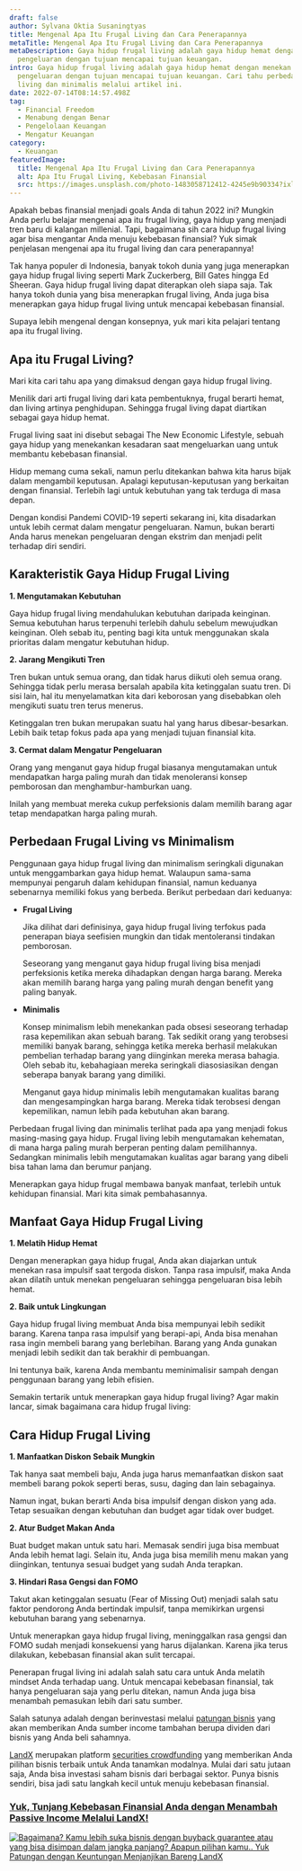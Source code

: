 ```yaml
---
draft: false
author: Sylvana Oktia Susaningtyas
title: Mengenal Apa Itu Frugal Living dan Cara Penerapannya
metaTitle: Mengenal Apa Itu Frugal Living dan Cara Penerapannya
metaDescription: Gaya hidup frugal living adalah gaya hidup hemat dengan menekan
  pengeluaran dengan tujuan mencapai tujuan keuangan.
intro: Gaya hidup frugal living adalah gaya hidup hemat dengan menekan
  pengeluaran dengan tujuan mencapai tujuan keuangan. Cari tahu perbedaan frugal
  living dan minimalis melalui artikel ini.
date: 2022-07-14T08:14:57.498Z
tag:
  - Financial Freedom
  - Menabung dengan Benar
  - Pengelolaan Keuangan
  - Mengatur Keuangan
category:
  - Keuangan
featuredImage:
  title: Mengenal Apa Itu Frugal Living dan Cara Penerapannya
  alt: Apa Itu Frugal Living, Kebebasan Finansial
  src: https://images.unsplash.com/photo-1483058712412-4245e9b90334?ixlib=rb-1.2.1&ixid=MnwxMjA3fDB8MHxwaG90by1wYWdlfHx8fGVufDB8fHx8&auto=format&fit=crop&w=870&q=80
---
```

Apakah bebas finansial menjadi goals Anda di tahun 2022 ini? Mungkin Anda perlu belajar mengenai apa itu frugal living, gaya hidup yang menjadi tren baru di kalangan millenial. Tapi, bagaimana sih cara hidup frugal living agar bisa mengantar Anda menuju kebebasan finansial? Yuk simak penjelasan mengenai apa itu frugal living dan cara penerapannya!

Tak hanya populer di Indonesia, banyak tokoh dunia yang juga menerapkan gaya hidup frugal living seperti Mark Zuckerberg, Bill Gates hingga Ed Sheeran. Gaya hidup frugal living dapat diterapkan oleh siapa saja. Tak hanya tokoh dunia yang bisa menerapkan frugal living, Anda juga bisa menerapkan gaya hidup frugal living untuk mencapai kebebasan finansial.

Supaya lebih mengenal dengan konsepnya, yuk mari kita pelajari tentang apa itu frugal living.

## Apa itu Frugal Living?

Mari kita cari tahu apa yang dimaksud dengan gaya hidup frugal living. 

Menilik dari arti frugal living dari kata pembentuknya, frugal berarti hemat, dan living artinya penghidupan. Sehingga frugal living dapat diartikan sebagai gaya hidup hemat.

Frugal living saat ini disebut sebagai The New Economic Lifestyle, sebuah gaya hidup yang menekankan kesadaran saat mengeluarkan uang untuk membantu kebebasan finansial.

Hidup memang cuma sekali, namun perlu ditekankan bahwa kita harus bijak dalam mengambil keputusan. Apalagi keputusan-keputusan yang berkaitan dengan finansial. Terlebih lagi untuk kebutuhan yang tak terduga di masa depan.

Dengan kondisi Pandemi COVID-19 seperti sekarang ini, kita disadarkan untuk lebih cermat dalam mengatur pengeluaran. Namun, bukan berarti Anda harus menekan pengeluaran dengan ekstrim dan menjadi pelit terhadap diri sendiri.

## Karakteristik Gaya Hidup Frugal Living

**1. Mengutamakan Kebutuhan**

Gaya hidup frugal living mendahulukan kebutuhan daripada keinginan. Semua kebutuhan harus terpenuhi terlebih dahulu sebelum mewujudkan keinginan. Oleh sebab itu, penting bagi kita untuk menggunakan skala prioritas dalam mengatur kebutuhan hidup.

**2. Jarang Mengikuti Tren**

Tren bukan untuk semua orang, dan tidak harus diikuti oleh semua orang. Sehingga tidak perlu merasa bersalah apabila kita ketinggalan suatu tren. Di sisi lain, hal itu menyelamatkan kita dari keborosan yang disebabkan oleh mengikuti suatu tren terus menerus.

Ketinggalan tren bukan merupakan suatu hal yang harus dibesar-besarkan. Lebih baik tetap fokus pada apa yang menjadi tujuan finansial kita.

**3. Cermat dalam Mengatur Pengeluaran**

Orang yang menganut gaya hidup frugal biasanya mengutamakan untuk mendapatkan harga paling murah dan tidak menoleransi konsep pemborosan dan menghambur-hamburkan uang.

Inilah yang membuat mereka cukup perfeksionis dalam memilih barang agar tetap mendapatkan harga paling murah.

## Perbedaan Frugal Living vs Minimalism

Penggunaan gaya hidup frugal living dan minimalism seringkali digunakan untuk menggambarkan gaya hidup hemat. Walaupun sama-sama mempunyai pengaruh dalam kehidupan finansial, namun keduanya sebenarnya memiliki fokus yang berbeda. Berikut perbedaan dari keduanya:

* **Frugal Living**

  Jika dilihat dari definisinya, gaya hidup frugal living terfokus pada penerapan biaya seefisien mungkin dan tidak mentoleransi tindakan pemborosan.

  Seseorang yang menganut gaya hidup frugal living bisa menjadi perfeksionis ketika mereka dihadapkan dengan harga barang. Mereka akan memilih barang harga yang paling murah dengan benefit yang paling banyak.
* **Minimalis**

  Konsep minimalism lebih menekankan pada obsesi seseorang terhadap rasa kepemilikan akan sebuah barang. Tak sedikit orang yang terobsesi memiliki banyak barang, sehingga ketika mereka berhasil melakukan pembelian terhadap barang yang diinginkan mereka merasa bahagia. Oleh sebab itu, kebahagiaan mereka seringkali diasosiasikan dengan seberapa banyak barang yang dimiliki.

  Menganut gaya hidup minimalis lebih mengutamakan kualitas barang dan mengesampingkan harga barang. Mereka tidak terobsesi dengan kepemilikan, namun lebih pada kebutuhan akan barang.

Perbedaan frugal living dan minimalis terlihat pada apa yang menjadi fokus masing-masing gaya hidup. Frugal living lebih mengutamakan kehematan, di mana harga paling murah berperan penting dalam pemilihannya. Sedangkan minimalis lebih mengutamakan kualitas agar barang yang dibeli bisa tahan lama dan berumur panjang.

Menerapkan gaya hidup frugal membawa banyak manfaat, terlebih untuk kehidupan finansial. Mari kita simak pembahasannya.

## Manfaat Gaya Hidup Frugal Living

**1. Melatih Hidup Hemat**

Dengan menerapkan gaya hidup frugal, Anda akan diajarkan untuk menekan rasa impulsif saat tergoda diskon. Tanpa rasa impulsif, maka Anda akan dilatih untuk menekan pengeluaran sehingga pengeluaran bisa lebih hemat.

**2. Baik untuk Lingkungan**

Gaya hidup frugal living membuat Anda bisa mempunyai lebih sedikit barang. Karena tanpa rasa impulsif yang berapi-api, Anda bisa menahan rasa ingin membeli barang yang berlebihan. Barang yang Anda gunakan menjadi lebih sedikit dan tak berakhir di pembuangan.

Ini tentunya baik, karena Anda membantu meminimalisir sampah dengan penggunaan barang yang lebih efisien.

Semakin tertarik untuk menerapkan gaya hidup frugal living? Agar makin lancar, simak bagaimana cara hidup frugal living:

## Cara Hidup Frugal Living

**1. Manfaatkan Diskon Sebaik Mungkin**

Tak hanya saat membeli baju, Anda juga harus memanfaatkan diskon saat membeli barang pokok seperti beras, susu, daging dan lain sebagainya.

Namun ingat, bukan berarti Anda bisa impulsif dengan diskon yang ada. Tetap sesuaikan dengan kebutuhan dan budget agar tidak over budget.

**2. Atur Budget Makan Anda**

Buat budget makan untuk satu hari. Memasak sendiri juga bisa membuat Anda lebih hemat lagi. Selain itu, Anda juga bisa memilih menu makan yang diinginkan, tentunya sesuai budget yang sudah Anda terapkan.

**3. Hindari Rasa Gengsi dan FOMO**

Takut akan ketinggalan sesuatu (Fear of Missing Out) menjadi salah satu faktor pendorong Anda bertindak impulsif, tanpa memikirkan urgensi kebutuhan barang yang sebenarnya.

Untuk menerapkan gaya hidup frugal living, meninggalkan rasa gengsi dan FOMO sudah menjadi konsekuensi yang harus dijalankan. Karena jika terus dilakukan, kebebasan finansial akan sulit tercapai.

Penerapan frugal living ini adalah salah satu cara untuk Anda melatih mindset Anda terhadap uang. Untuk mencapai kebebasan finansial, tak hanya pengeluaran saja yang perlu ditekan, namun Anda juga bisa menambah pemasukan lebih dari satu sumber.

Salah satunya adalah dengan berinvestasi melalui [patungan bisnis](https://landx.id/?utm_source=Blog&utm_medium=organic+keyword&utm_campaign=blog&utm_id=Blog) yang akan memberikan Anda sumber income tambahan berupa dividen dari bisnis yang Anda beli sahamnya.

[LandX](https://landx.id/?utm_source=Blog&utm_medium=organic+keyword&utm_campaign=blog&utm_id=Blog) merupakan platform [securities crowdfunding](https://landx.id/?utm_source=Blog&utm_medium=organic+keyword&utm_campaign=blog&utm_id=Blog) yang memberikan Anda pilihan bisnis terbaik untuk Anda tanamkan modalnya. Mulai dari satu jutaan saja, Anda bisa investasi saham bisnis dari berbagai sektor. Punya bisnis sendiri, bisa jadi satu langkah kecil untuk menuju kebebasan finansial.

### [Yuk, Tunjang Kebebasan Finansial Anda dengan Menambah Passive Income Melalui LandX!](https://landx.id/?utm_source=Blog&utm_medium=organic+keyword&utm_campaign=blog&utm_id=Blog)

<!--StartFragment-->

[![Bagaimana? Kamu lebih suka bisnis dengan buyback guarantee atau yang bisa disimpan dalam jangka panjang? Apapun pilihan kamu.. Yuk Patungan  dengan Keuntungan Menjanjikan Bareng LandX](https://accountgram-production.sfo2.cdn.digitaloceanspaces.com/landx_ghost/2021/10/Equity-Crowdfunding-di-Indonesia-1--3.png)](https://landx.id/?utm_source=Blog&utm_medium=organic+keyword&utm_campaign=blog&utm_id=Blog)

<!--EndFragment-->